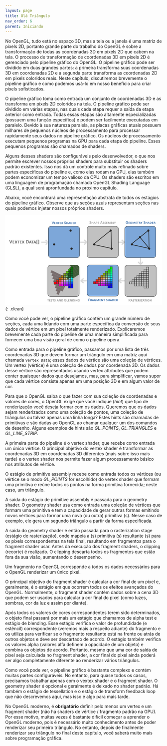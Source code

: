 ```yaml
---
layout: page
title: Olá Triângulo
nav_order: 6
parent: Iniciando
---
```


No OpenGL, tudo está no espaço 3D, mas a tela ou a janela é uma matriz de pixels 2D, portanto grande parte do trabalho do OpenGL é sobre a transformação de todas as coordenadas 3D em pixels 2D que cabem na tela. O processo de transformação de coordenadas 3D em pixels 2D é gerenciado pelo <def>pipeline gráfico</def> do OpenGL. O pipeline gráfico pode ser dividido em duas grandes partes: a primeira transforma suas coordenadas 3D em coordenadas 2D e a segunda parte transforma as coordenadas 2D em pixels coloridos reais. Neste capítulo, discutiremos brevemente o pipeline gráfico e como podemos usá-lo em nosso benefício para criar pixels sofisticados.

O pipeline gráfico toma como entrada um conjunto de coordenadas 3D e as transforma em pixels 2D coloridos na tela. O pipeline gráfico pode ser dividido em várias etapas, nas quais cada etapa requer a saída da etapa anterior como entrada. Todas essas etapas são altamente especializadas (possuem uma função específica) e podem ser facilmente executadas em paralelo. Devido à sua natureza paralela, as placas gráficas atuais possuem milhares de pequenos núcleos de processamento para processar rapidamente seus dados no pipeline gráfico. Os núcleos de processamento executam pequenos programas na GPU para cada etapa do pipeline. Esses pequenos programas são chamados de <def>shaders</def>.

Alguns desses shaders são configuráveis ​​pelo desenvolvedor, o que nos permite escrever nossos próprios shaders para substituir os shaders padrão existentes. Isso nos dá um controle muito mais refinado sobre partes específicas do pipeline e, como elas rodam na GPU, elas também podem economizar um tempo valioso da CPU. Os shaders são escritos em uma linguagem de programação chamada <def>OpenGL Shading Language (GLSL)</def>, a qual será apronfundada no próximo capítulo.

Abaixo, você encontrará uma representação abstrata de todos os estágios do pipeline gráfico. Observe que as seções azuis representam seções nas quais podemos injetar nossos próprios shaders.

![O pipeline gráfico do OpenGL com os estágios de shading](/assets/images/pipeline.png){: .clean}

Como você pode ver, o pipeline gráfico contém um grande número de seções, cada uma lidando com uma parte específica da conversão de seus dados de vértice em um pixel totalmente renderizado. Explicaremos brevemente cada parte do pipeline de uma maneira simplificada para fornecer uma boa visão geral de como o pipeline opera.

Como entrada para o pipeline gráfico, passamos por uma lista de três coordenadas 3D que devem formar um triângulo em uma matriz aqui chamada <code>Vertex Data</code>; esses dados de vértice são uma coleção de vértices. Um <def>vertex (vértice)</def> é uma coleção de dados por coordenada 3D. Os dados desse vértice são representados usando <def>vertex attributes</def> que podem conter quaisquer dados que desejamos, mas, para simplificar, vamos supor que cada vértice consiste apenas em uma posição 3D e em algum valor de cor.

<note>
Para que o OpenGL saiba o que fazer com sua coleção de coordenadas e valores de cores, o OpenGL exige que você indique (<i>hint</i>) que tipo de renderização você deseja formar com os dados. Queremos que os dados sejam renderizados como uma coleção de pontos, uma coleção de triângulos ou talvez apenas uma linha longa? Estes hints são chamadas de <def>primitivas</def> e são dadas ao OpenGL ao chamar qualquer um dos comandos de desenho. Alguns exemplos de hints são <var>GL_POINTS</var>, <var>GL_TRIANGLES</var> e <var>GL_LINE_STRIP</var>.
</note>

A primeira parte do pipeline é o <def>vertex shader</def>, que recebe como entrada um único vértice. O principal objetivo do vertex shader é transformar as coordenadas 3D em coordenadas 3D diferentes (mais sobre isso mais tarde) e o vertex shader nos permite fazer algum processamento básico nos atributos de vértice.

O estágio de <def>primitive assembly</def> recebe como entrada todos os vértices (ou vértice se o modo <var>GL_POINTS</var> for escolhido) do vertex shader que formam uma primitiva e reúne todos os pontos na forma primitiva fornecida; neste caso, um triângulo.

A saída do estágio de primitive assembly é passada para o <def>geometry shader</def>. O geometry shader usa como entrada uma coleção de vértices que formam uma primitiva e tem a capacidade de gerar outras formas emitindo novos vértices para formar uma nova (ou outra) primitiva (s). Nesse caso de exemplo, ele gera um segundo triângulo a partir da forma especificada.

A saída do geometry shader é então passada para o <def>rasterization stage (estágio de rasterização)</def>, onde mapeia a (s) primitiva (s) resultante (s) para os pixels correspondentes na tela final, resultando em fragmentos para o fragment shader usar. Antes da execução dos fragment shaders, o <def>clipping (recorte)</def> é realizado. O clipping descarta todos os fragmentos que estão fora da sua visão, aumentando o desempenho.

<note>
Um fragmento no OpenGL corresponde a todos os dados necessários para o OpenGL renderizar um único pixel.
</note>

O principal objetivo do <def>fragment shader</def> é calcular a cor final de um pixel e, geralmente, é o estágio em que ocorrem todos os efeitos avançados do OpenGL. Normalmente, o fragment shader contém dados sobre a cena 3D que podem ser usados ​​para calcular a cor final do pixel (como luzes, sombras, cor da luz e assim por diante).

Após todos os valores de cores correspondentes terem sido determinados, o objeto final passará por mais um estágio que chamamos de <def>alpha test</def> e estágio de <def>blending</def>. Esse estágio verifica o valor de profundidade (e estêncil) correspondente (veremos mais a respeito adiante) do fragmento e os utiliza para verificar se o fragmento resultante está na frente ou atrás de outros objetos e deve ser descartado de acordo. O estágio também verifica os valores <def>alpha</def> (valores alfa definem a opacidade de um objeto) e combina os objetos de acordo. Portanto, mesmo que uma cor de saída de pixel seja calculada no fragment shader, a cor final do pixel ainda poderá ser algo completamente diferente ao renderizar vários triângulos.

Como você pode ver, o pipeline gráfico é bastante complexo e contém muitas partes configuráveis. No entanto, para quase todos os casos, precisamos trabalhar apenas com o vextex shader e o fragment shader. O geometry shader é opcional e geralmente é deixado no shader padrão. Há também o estágio de tessellation e o estágio de transform feedback loop que não descrevemos aqui, mas isso é algo para mais tarde.

No OpenGL moderno, é **obrigatório** definir pelo menos um vertex e um fragment shader (não há shaders de vértice / fragmento padrão na GPU). Por esse motivo, muitas vezes é bastante difícil começar a aprender o OpenGL moderno, pois é necessário muito conhecimento antes de poder renderizar seu primeiro triângulo. No entanto, depois de finalmente renderizar seu triângulo no final deste capítulo, você saberá muito mais sobre programação gráfica.
